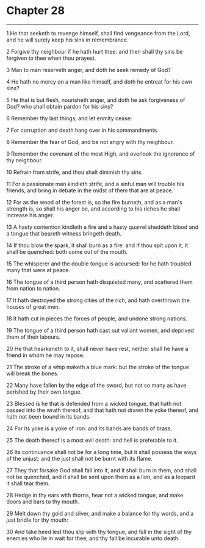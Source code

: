 # Chapter 28

***

1 He that seeketh to revenge himself, shall find vengeance from the Lord, and he will surely keep his sins in remembrance.

2 Forgive thy neighbour if he hath hurt thee: and then shall thy sins be forgiven to thee when thou prayest.

3 Man to man reserveth anger, and doth he seek remedy of God?

4 He hath no mercy on a man like himself, and doth he entreat for his own sins?

5 He that is but flesh, nourisheth anger, and doth he ask forgiveness of God? who shall obtain pardon for his sins?

6 Remember thy last things, and let enmity cease:

7 For corruption and death hang over in his commandments.

8 Remember the fear of God, and be not angry with thy neighbour.

9 Remember the covenant of the most High, and overlook the ignorance of thy neighbour.

10 Refrain from strife, and thou shalt diminish thy sins.

11 For a passionate man kindleth strife, and a sinful man will trouble his friends, and bring in debate in the midst of them that are at peace.

12 For as the wood of the forest is, so the fire burneth, and as a man's strength is, so shall his anger be, and according to his riches he shall increase his anger.

13 A hasty contention kindleth a fire and a hasty quarrel sheddeth blood and a tongue that beareth witness bringeth death.

14 If thou blow the spark, it shall burn as a fire: and if thou spit upon it, it shall be quenched: both come out of the mouth.

15 The whisperer and the double tongue is accursed: for he hath troubled many that were at peace.

16 The tongue of a third person hath disquieted many, and scattered them from nation to nation.

17 It hath destroyed the strong cities of the rich, and hath overthrown the houses of great men.

18 It hath cut in pieces the forces of people, and undone strong nations.

19 The tongue of a third person hath cast out valiant women, and deprived them of their labours.

20 He that hearkeneth to it, shall never have rest, neither shall he have a friend in whom he may repose.

21 The stroke of a whip maketh a blue mark: but the stroke of the tongue will break the bones.

22 Many have fallen by the edge of the sword, but not so many as have perished by their own tongue.

23 Blessed is he that is defended from a wicked tongue, that hath not passed into the wrath thereof, and that hath not drawn the yoke thereof, and hath not been bound in its bands.

24 For its yoke is a yoke of iron: and its bands are bands of brass.

25 The death thereof is a most evil death: and hell is preferable to it.

26 Its continuance shall not be for a long time, but it shall possess the ways of the unjust: and the just shall not be burnt with its flame.

27 They that forsake God shall fall into it, and it shall burn in them, and shall not be quenched, and it shall be sent upon them as a lion, and as a leopard it shall tear them.

28 Hedge in thy ears with thorns, hear not a wicked tongue, and make doors and bars to thy mouth.

29 Melt down thy gold and silver, and make a balance for thy words, and a just bridle for thy mouth:

30 And take heed lest thou slip with thy tongue, and fall in the sight of thy enemies who lie in wait for thee, and thy fall be incurable unto death.

